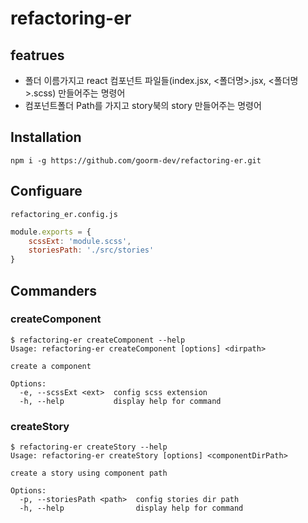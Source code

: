 # refactoring-er

## featrues
- 폴더 이름가지고 react 컴포넌트 파일들(index.jsx, <폴더명>.jsx, <폴더명>.scss) 만들어주는 명령어
- 컴포넌트폴더 Path를 가지고 story북의 story 만들어주는 명령어


## Installation
```shell
npm i -g https://github.com/goorm-dev/refactoring-er.git
```

## Configuare
`refactoring_er.config.js`
```js
module.exports = {
	scssExt: 'module.scss',
	storiesPath: './src/stories'
}
```

## Commanders

### createComponent
```shell
$ refactoring-er createComponent --help
Usage: refactoring-er createComponent [options] <dirpath>

create a component

Options:
  -e, --scssExt <ext>  config scss extension
  -h, --help           display help for command
```

### createStory
```shell
$ refactoring-er createStory --help
Usage: refactoring-er createStory [options] <componentDirPath>

create a story using component path

Options:
  -p, --storiesPath <path>  config stories dir path
  -h, --help                display help for command
```
